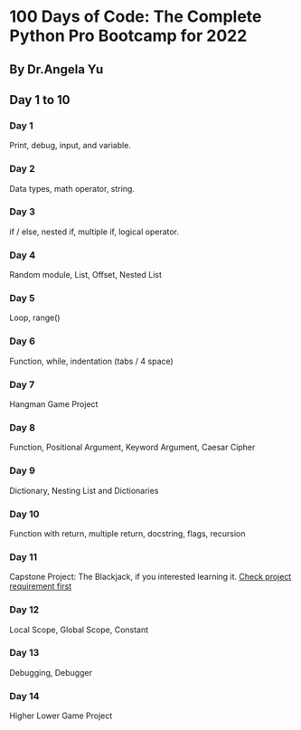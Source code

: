 # 100 Days of Code: The Complete Python Pro Bootcamp for 2022

## By Dr.Angela Yu

## Day 1 to 10

### Day 1

Print, debug, input, and variable.

### Day 2

Data types, math operator, string.

### Day 3

if / else, nested if, multiple if, logical operator.

### Day 4

Random module, List, Offset, Nested List

### Day 5

Loop, range()

### Day 6

Function, while, indentation (tabs / 4 space)

### Day 7

Hangman Game Project

### Day 8

Function, Positional Argument, Keyword Argument, Caesar Cipher

### Day 9

Dictionary, Nesting List and Dictionaries

### Day 10

Function with return, multiple return, docstring, flags, recursion

### Day 11

Capstone Project: The Blackjack, if you interested learning it. [Check project requirement first](day-11-to-20\d11\capstone-d11.md)

### Day 12

Local Scope, Global Scope, Constant

### Day 13

Debugging, Debugger

### Day 14

Higher Lower Game Project
